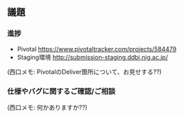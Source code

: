 ## 議題
### 進捗
* Pivotal https://www.pivotaltracker.com/projects/584479
* Staging環境 http://submission-staging.ddbj.nig.ac.jp/

(西口メモ: PivotalのDeliver箇所について、お見せする??)

### 仕様やバグに関するご確認/ご相談
(西口メモ: 何かありますか??)